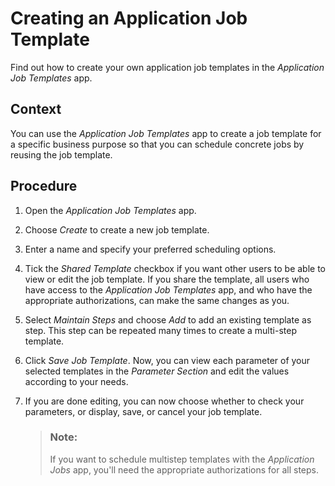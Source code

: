 <!-- loiof5e8d241f8f046e6a1e2a5bf28c28937 -->

# Creating an Application Job Template

Find out how to create your own application job templates in the *Application Job Templates* app.



## Context

You can use the *Application Job Templates* app to create a job template for a specific business purpose so that you can schedule concrete jobs by reusing the job template.



## Procedure

1.  Open the *Application Job Templates* app.

2.  Choose *Create* to create a new job template.

3.  Enter a name and specify your preferred scheduling options.

4.  Tick the *Shared Template* checkbox if you want other users to be able to view or edit the job template. If you share the template, all users who have access to the *Application Job Templates* app, and who have the appropriate authorizations, can make the same changes as you.

5.  Select *Maintain Steps* and choose *Add* to add an existing template as step. This step can be repeated many times to create a multi-step template.

6.  Click *Save Job Template*. Now, you can view each parameter of your selected templates in the *Parameter Section* and edit the values according to your needs.

7.  If you are done editing, you can now choose whether to check your parameters, or display, save, or cancel your job template.

    > ### Note:  
    > If you want to schedule multistep templates with the *Application Jobs* app, you'll need the appropriate authorizations for all steps.


